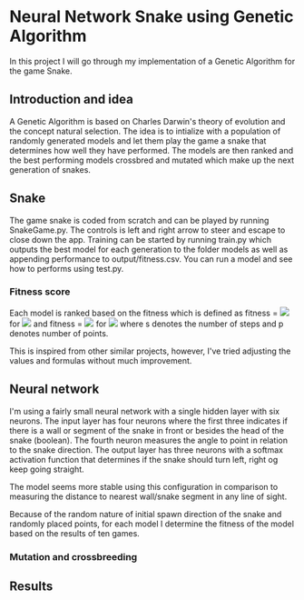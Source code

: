 # Neural Network Snake using Genetic Algorithm
In this project I will go through my implementation of a Genetic Algorithm  for the game Snake.


## Introduction and idea
A Genetic Algorithm is based on Charles Darwin's theory of evolution and the concept natural selection. The idea is to intialize with a population of randomly generated models and let them play the game a snake that determines how well they have performed. The models are then ranked and the best performing models crossbred and mutated which make up the next generation of snakes.


## Snake
The game snake is coded from scratch and can be played by running SnakeGame.py. The controls is left and right arrow to steer and escape to close down the app.
Training can be started by running train.py which outputs the best model for each generation to the folder models as well as appending performance to output/fitness.csv.
You can run a model and see how to performs using test.py.

### Fitness score
Each model is ranked based on the fitness which is defined as
fitness = <img src="https://render.githubusercontent.com/render/math?math=s^2 \cdot 2^p"> for <img src="https://render.githubusercontent.com/render/math?math=p < 10"> and
fitness = <img src="https://render.githubusercontent.com/render/math?math=s^2 \cdot 2^{10} \cdot (p - 9)"> for <img src="https://render.githubusercontent.com/render/math?math=p \ge 10">
where s denotes the number of steps and p denotes number of points.

This is inspired from other similar projects, however, I've tried adjusting the values and formulas without much improvement.

## Neural network
I'm using a fairly small neural network with a single hidden layer with six neurons. The input layer has four neurons where the first three indicates if there is a wall or segment of the snake in front or besides the head of the snake (boolean). The fourth neuron measures the angle to point in relation to the snake direction. The output layer has three neurons with a softmax activation function that determines if the snake should turn left, right og keep going straight.

The model seems more stable using this configuration in comparison to measuring the distance to nearest wall/snake segment in any line of sight.

Because of the random nature of initial spawn direction of the snake and randomly placed points, for each model I determine the fitness of the model based on the results of ten games.

### Mutation and crossbreeding


## Results

